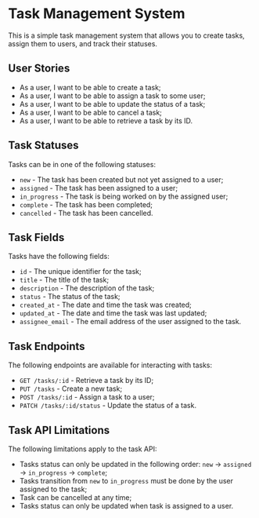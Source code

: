 # Task Management System

This is a simple task management system that allows you to create tasks, assign them to users, and track their statuses.

## User Stories

- As a user, I want to be able to create a task;
- As a user, I want to be able to assign a task to some user;
- As a user, I want to be able to update the status of a task;
- As a user, I want to be able to cancel a task;
- As a user, I want to be able to retrieve a task by its ID.

## Task Statuses

Tasks can be in one of the following statuses:
- `new` - The task has been created but not yet assigned to a user;
- `assigned` - The task has been assigned to a user;
- `in_progress` - The task is being worked on by the assigned user;
- `complete` - The task has been completed;
- `cancelled` - The task has been cancelled.

## Task Fields

Tasks have the following fields:
- `id` - The unique identifier for the task;
- `title` - The title of the task;
- `description` - The description of the task;
- `status` - The status of the task;
- `created_at` - The date and time the task was created;
- `updated_at` - The date and time the task was last updated;
- `assignee_email` - The email address of the user assigned to the task.

## Task Endpoints

The following endpoints are available for interacting with tasks:
- `GET /tasks/:id` - Retrieve a task by its ID;
- `PUT /tasks` - Create a new task;
- `POST /tasks/:id` - Assign a task to a user;
- `PATCH /tasks/:id/status` - Update the status of a task.

## Task API Limitations

The following limitations apply to the task API:
- Tasks status can only be updated in the following order: `new` -> `assigned` -> `in_progress` -> `complete`;
- Tasks transition from `new` to `in_progress` must be done by the user assigned to the task;
- Task can be cancelled at any time;
- Tasks status can only be updated when task is assigned to a user.
